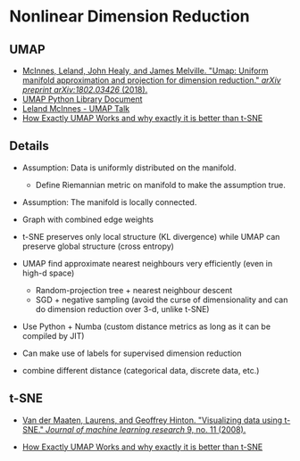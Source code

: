 # Nonlinear Dimension Reduction

## UMAP

- [McInnes, Leland, John Healy, and James Melville. "Umap: Uniform manifold approximation and projection for dimension reduction." *arXiv preprint arXiv:1802.03426* (2018).](https://arxiv.org/abs/1802.03426)
- [UMAP Python Library Document](https://umap-learn.readthedocs.io/en/latest/index.html)
- [Leland McInnes - UMAP Talk](https://www.youtube.com/watch?v=nq6iPZVUxZU&t=1397s)
- [How Exactly UMAP Works and why exactly it is better than t-SNE](https://towardsdatascience.com/how-exactly-umap-works-13e3040e1668)

## Details

- Assumption: Data is uniformly distributed on the manifold.
  - Define Riemannian metric on manifold to make the assumption true.
- Assumption: The manifold is locally connected.
- Graph with combined edge weights

- t-SNE preserves only local structure (KL divergence) while UMAP can preserve global structure (cross entropy)
- UMAP find approximate nearest neighbours very efficiently (even in high-d space)
  - Random-projection tree + nearest neighbour descent
  - SGD + negative sampling (avoid the curse of dimensionality and can do dimension reduction over 3-d, unlike t-SNE)
- Use Python + Numba (custom distance metrics as long as it can be compiled by JIT)
- Can make use of labels for supervised dimension reduction
- combine different distance (categorical data, discrete data, etc.)

## t-SNE

- [Van der Maaten, Laurens, and Geoffrey Hinton. "Visualizing data using t-SNE." *Journal of machine learning research* 9, no. 11 (2008).](https://www.jmlr.org/papers/volume9/vandermaaten08a/vandermaaten08a.pdf?fbclid=IwA)

- [How Exactly UMAP Works and why exactly it is better than t-SNE](https://towardsdatascience.com/how-exactly-umap-works-13e3040e1668)